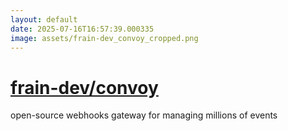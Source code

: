 ```yaml
---
layout: default
date: 2025-07-16T16:57:39.000335
image: assets/frain-dev_convoy_cropped.png
---
```


# [frain-dev/convoy](https://github.com/frain-dev/convoy)

open-source webhooks gateway for managing millions of events
